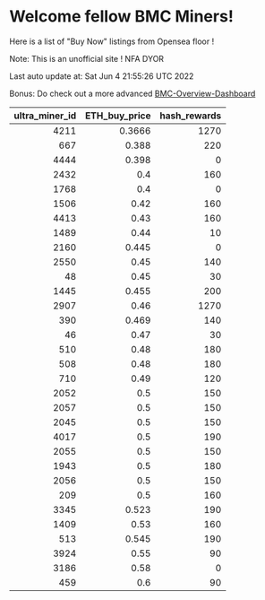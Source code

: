 # Welcome fellow BMC Miners!
Here is a list of "Buy Now" listings from Opensea floor !

Note: This is an unofficial site ! NFA DYOR

Last auto update at: Sat Jun  4 21:55:26 UTC 2022

Bonus: Do check out a more advanced [BMC-Overview-Dashboard](https://dune.com/defifunk/BMC-Overview-Dashboard)


|   ultra_miner_id |   ETH_buy_price |   hash_rewards |
|-----------------:|----------------:|---------------:|
|             4211 |          0.3666 |           1270 |
|              667 |          0.388  |            220 |
|             4444 |          0.398  |              0 |
|             2432 |          0.4    |            160 |
|             1768 |          0.4    |              0 |
|             1506 |          0.42   |            160 |
|             4413 |          0.43   |            160 |
|             1489 |          0.44   |             10 |
|             2160 |          0.445  |              0 |
|             2550 |          0.45   |            140 |
|               48 |          0.45   |             30 |
|             1445 |          0.455  |            200 |
|             2907 |          0.46   |           1270 |
|              390 |          0.469  |            140 |
|               46 |          0.47   |             30 |
|              510 |          0.48   |            180 |
|              508 |          0.48   |            180 |
|              710 |          0.49   |            120 |
|             2052 |          0.5    |            150 |
|             2057 |          0.5    |            150 |
|             2045 |          0.5    |            150 |
|             4017 |          0.5    |            190 |
|             2055 |          0.5    |            150 |
|             1943 |          0.5    |            180 |
|             2056 |          0.5    |            150 |
|              209 |          0.5    |            160 |
|             3345 |          0.523  |            190 |
|             1409 |          0.53   |            160 |
|              513 |          0.545  |            190 |
|             3924 |          0.55   |             90 |
|             3186 |          0.58   |              0 |
|              459 |          0.6    |             90 |